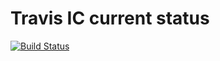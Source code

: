 # Travis IC current status

[![Build Status](https://travis-ci.org/organizacion-sesion3-maria-esteve/sesion5-travis.svg?branch=master)](https://travis-ci.org/organizacion-sesion3-maria-esteve/sesion5-travis)
